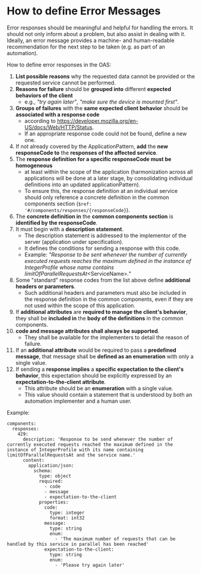 # How to define Error Messages

Error responses should be meaningful and helpful for handling the errors.
It should not only inform about a problem, but also assist in dealing with it.
Ideally, an error message provides a machine- and human-readable recommendation for the next step to be taken (e.g. as part of an automation).

How to define error responses in the OAS:
1. **List possible reasons** why the requested data cannot be provided or the requested service cannot be performed.
2. **Reasons for failure** should be **grouped into** different **expected behaviors of the client**
    - e.g., *"try again later"*, *"make sure the device is mounted first"*.
3. **Groups of failures** with the **same expected client behavior** should be **associated with a response code** 
    - according to https://developer.mozilla.org/en-US/docs/Web/HTTP/Status.
    - If an appropriate response code could not be found, define a new one.
4. If not already covered by the ApplicationPattern, **add** the **new responseCode to** the **responses of the affected service**.
5. The **response definition for a specific responseCode must be homogeneous**
    - at least within the scope of the application (harmonization across all applications will be done at a later stage, by consolidating individual definitions into an updated applicationPattern).
    - To ensure this, the response definition at an individual service should only reference a concrete definition in the common components section (`$ref: '#/components/responses/{responseCode}`).
6. The **concrete definition in** the **common components section** is **identified by the responseCode**.
7. It must begin with a **description statement**. 
    - The description statement is addressed to the implementor of the server (application under specification). 
    - It defines the conditions for sending a response with this code. 
    - Example: *"Response to be sent whenever the number of currently executed requests reaches the maximum defined in the instance of IntegerProfile whose name contains limitOfParallelRequestsAt*\<ServiceName\>*."*
6. Some "standard" response codes from the list above define **additional headers or parameters**.
     - Such additional headers and parameters must also be included in the response definition in the common components, even if they are not used within the scope of this application.
7. If **additional attributes** are **required to manage the client's behavior**, they shall be **included in** the **body of the definitions** in the common components.
8. **code and message attributes shall always be supported**. 
     - They shall be available for the implementers to detail the reason of failure.
9. If an **additional attribute** would be required to pass a **predefined message**, that message shall be **defined as an enumeration** with only a single value.
10. If sending a **response implies** a **specific expectation to the client's behavior**, this expectation should be explicitly expressed by an **expectation-to-the-client attribute**. 
     - This attribute should be an **enumeration** with a single value. 
     - This value should contain a statement that is understood by both an automation implementer and a human user.

Example:
```
components:
  responses:
    429:
      description: 'Response to be send whenever the number of currently executed requests reached the maximum defined in the instance of IntegerProfile with its name containing limitOfParallelRequestsAt and the service name.'
      content:
        application/json:
          schema:
            type: object
            required:
              - code
              - message
              - expectation-to-the-client
            properties:
              code:
                type: integer
                format: int32
              message:
                type: string
                enum:
                  - 'The maximum number of requests that can be handled by this service in parallel has been reached'
              expectation-to-the-client:
                type: string
                enum:
                  - 'Please try again later'
```
